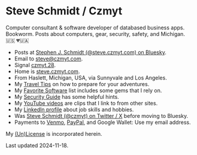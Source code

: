 
# Steve Schmidt / Czmyt

Computer consultant & software developer of databased business apps.<br />
Bookworm.  Posts about computers, gear, security, safety, and Michigan.<br />
🇺🇸  💔🇺🇦

- Posts at [Stephen J. Schmidt (@steve.czmyt.com) on Bluesky](https://bsky.app/profile/steve.czmyt.com).
- Email to [steve@czmyt.com](mailto:steve@czmyt.com).
- Signal [czmyt.28](https://signal.me/#u/czmyt.28).
- Home is [steve.czmyt.com](https://steve.czmyt.com).
- From Haslett, Michigan, USA, via Sunnyvale and Los Angeles.
- My [Travel Tips](travel-tips.md) on how to prepare for your adventures.
- My [Favorite Software](favorite-software.md) list includes some gems that I rely on.
- My [Security Guide](https://github.com/czmyt/security-guide/blob/main/README.md) has some helpful hints.
- My [YouTube videos](https://www.youtube.com/@sczmyt/videos) are clips that I link to from other sites.
- My [LinkedIn profile](https://www.linkedin.com/in/stephen-schmidt-windsor/) about job skills and hobbies.
- Was [Steve Schmidt (@czmyt) on Twitter / X](https://x.com/czmyt/with_replies) before moving to Bluesky.
- Payments to [Venmo](https://venmo.com/czmyt), [PayPal](https://paypal.me/czmyt), and Google Wallet: Use my email address.

My [(Un)License](UNLICENSE.md) is incorporated herein.

Last updated 2024-11-18.
